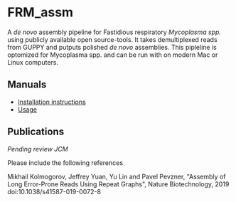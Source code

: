 FRM_assm
==============

A *de novo* assembly pipeline for Fastidious respiratory *Mycoplasma spp.* using publicly available open source-tools. It takes demultiplexed reads from GUPPY and putputs polished *de novo* assemblies. This pipleline is optomized for Mycoplasma spp. and can be run with on modern Mac or Linux computers. 

Manuals
-------

- [Installation instructions](INSTALL.md)
- [Usage](USAGE.md)

Publications
------------
*Pending review JCM*

Please include the following references

Mikhail Kolmogorov, Jeffrey Yuan, Yu Lin and Pavel Pevzner, "Assembly of Long Error-Prone Reads Using Repeat Graphs", Nature Biotechnology, 2019 doi:10.1038/s41587-019-0072-8

